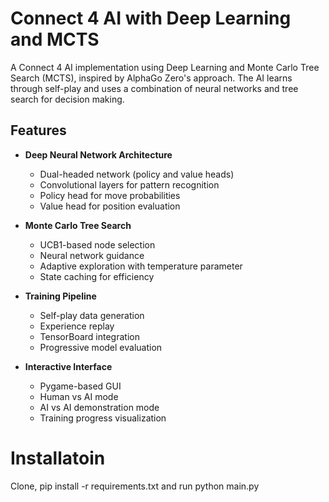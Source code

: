 # Connect 4 AI with Deep Learning and MCTS

A Connect 4 AI implementation using Deep Learning and Monte Carlo Tree Search (MCTS), inspired by AlphaGo Zero's approach. The AI learns through self-play and uses a combination of neural networks and tree search for decision making.

## Features

- **Deep Neural Network Architecture**
  - Dual-headed network (policy and value heads)
  - Convolutional layers for pattern recognition
  - Policy head for move probabilities
  - Value head for position evaluation

- **Monte Carlo Tree Search**
  - UCB1-based node selection
  - Neural network guidance
  - Adaptive exploration with temperature parameter
  - State caching for efficiency

- **Training Pipeline**
  - Self-play data generation
  - Experience replay
  - TensorBoard integration
  - Progressive model evaluation

- **Interactive Interface**
  - Pygame-based GUI
  - Human vs AI mode
  - AI vs AI demonstration mode
  - Training progress visualization

# Installatoin

Clone, pip install -r requirements.txt and run python main.py